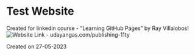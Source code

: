 # Test Website
Created for linkedin course - “Learning GitHub Pages” by Ray Villalobos!
![Website Link - udayangas.com/publishing-11ty ](https://udayangas.com/publishing-11ty/)

Created on 27-05-2023
